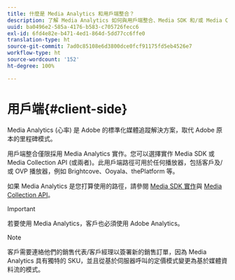 ```yaml
---
title: 什麼是 Media Analytics 和用戶端整合？
description: 了解 Media Analytics 如何與用戶端整合、Media SDK 和/或 Media Collection API 搭配運作。
uuid: ba0496e2-585a-4176-b583-c705726fecc6
exl-id: 6fd4e82e-b471-4ed1-864d-5dd77cc6ffe0
translation-type: ht
source-git-commit: 7ad0c85108e6d3800dce0fcf91175fd5eb4526e7
workflow-type: ht
source-wordcount: '152'
ht-degree: 100%

---
```


# 用戶端{#client-side}

Media Analytics (心率) 是 Adobe 的標準化媒體追蹤解決方案，取代 Adobe 原本的里程碑模式。

用戶端整合僅限採用 Media Analytics 實作。您可以選擇實作 Media SDK 或 Media Collection API (或兩者)。此用戶端路徑可用於任何播放器，包括客戶及/或 OVP 播放器，例如 Brightcove、Ooyala、thePlatform 等。

如果 Media Analytics 是您打算使用的路徑，請參閱 [Media SDK 實作](/help/sdk-implement/setup/setup-overview.md)與 [Media Collection API](/help/media-collection-api/mc-api-overview.md)。

>[!IMPORTANT]
>
>若要使用 Media Analytics，客戶也必須使用 Adobe Analytics。

>[!NOTE]
>
>客戶需要連絡他們的銷售代表/客戶經理以簽署新的銷售訂單，因為 Media Analytics 具有獨特的 SKU，並且從基於伺服器呼叫的定價模式變更為基於媒體資料流的模式。
